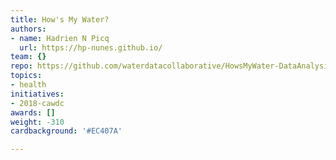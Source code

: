 ```yaml
---
title: How's My Water?
authors:
- name: Hadrien N Picq
  url: https://hp-nunes.github.io/
team: {}
repo: https://github.com/waterdatacollaborative/HowsMyWater-DataAnalysis
topics:
- health
initiatives:
- 2018-cawdc
awards: []
weight: -310
cardbackground: '#EC407A'

---
```






